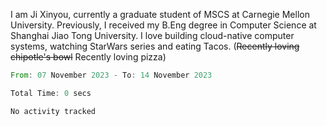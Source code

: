 I am Ji Xinyou, currently a graduate student of MSCS at Carnegie Mellon University. Previously, I received my B.Eng degree in Computer Science at Shanghai Jiao Tong University.
I love building cloud-native computer systems, watching StarWars series and eating Tacos. (~~Recently loving chipotle's bowl~~ Recently loving pizza)

<!--START_SECTION:waka-->

```rust
From: 07 November 2023 - To: 14 November 2023

Total Time: 0 secs

No activity tracked
```

<!--END_SECTION:waka-->
